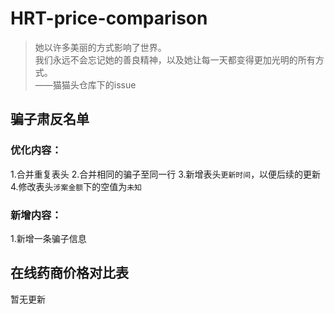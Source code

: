 # HRT-price-comparison

> 她以许多美丽的方式影响了世界。  
> 我们永远不会忘记她的善良精神，以及她让每一天都变得更加光明的所有方式。  
> ——猫猫头仓库下的issue

## 骗子肃反名单

### 优化内容：

1.合并重复表头
2.合并相同的骗子至同一行
3.新增表头`更新时间`，以便后续的更新
4.修改表头`涉案金额`下的空值为`未知`

### 新增内容：

1.新增一条骗子信息

## 在线药商价格对比表

暂无更新